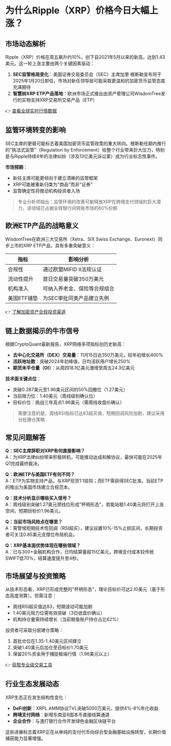 # 为什么Ripple（XRP）价格今日大幅上涨？

## 市场动态解析

Ripple（XRP）价格在周五飙升约10%，创下自2021年5月以来的新高，达到1.43美元。这一轮上涨主要由两个关键因素驱动：

1. **SEC监管格局变化**：美国证券交易委员会（SEC）主席加里·根斯勒宣布将于2025年1月20日卸任，市场对新任领导层可能采取更温和的加密货币监管态度充满期待  
2. **智慧树XRP ETP产品落地**：欧洲市场正式推出由资产管理公司WisdomTree发行的实物支持XRP交易所交易产品（ETP）

👉 [查看全球实时行情数据](https://bit.ly/okx_welcome)

## 监管环境转变的影响

SEC主席的更替可能标志着美国加密货币监管政策的重大转向。根斯勒任期内推行的"执法式监管"（Regulation by Enforcement）给整个行业带来巨大压力，特别是与Ripple持续4年的法律纠纷（涉及13亿美元诉讼案）成为行业标志性事件。

**市场预期**：
- 新任主席可能更倾向于建立清晰的监管框架
- XRP可能被重新归类为"商品"而非"证券"
- 监管确定性将推动机构投资者入场

> 专业分析师指出：监管环境的改善可能释放XRP在跨境支付领域的巨大潜力，该领域已占据全球银行间转账市场的60%份额

## 欧洲ETP产品的战略意义

WisdomTree在欧洲三大交易所（Xetra、SIX Swiss Exchange、Euronext）同步上市的XRP ETP产品，具有多重突破意义：

| 指标                | 影响分析                     |
|---------------------|------------------------------|
| 合规性              | 通过欧盟MiFID II法规认证     |
| 流动性提升          | 首日交易量突破350万美元      |
| 机构准入            | 可纳入养老金、保险等合规组合 |
| 美国ETF铺垫          | 为SEC审批同类产品建立先例    |

👉 [了解加密资产合规投资渠道](https://bit.ly/okx_welcome)

## 链上数据揭示的牛市信号

根据CryptoQuant最新报告，XRP网络多项指标创历史新高：
- **去中心化交易所（DEX）交易量**：11月15日达350万美元，较年初增长400%
- **活跃地址数**：突破2024年初峰值，日均活跃用户增长250%
- **期货未平仓量（OI）**：从周四18.1亿美元激增至周五24.3亿美元

**技术面关键点位**：
- 突破0.287美元至1.96美元区间的50%回撤位（1.27美元）
- 当前阻力位：1.40美元（周线级别确认位）
- 目标价位：挑战三年高点1.96美元（需周线收盘价确认）

> 需要注意的是，周线RSI指标已达83超买值，短期回调风险加剧，建议采用分批建仓策略

## 常见问题解答

**Q：SEC主席辞职对XRP有何直接影响？**  
A：为XRP法律纠纷带来积极转机，可能推动达成和解协议，最快可能在2025年Q1完成最终裁决。

**Q：欧洲ETP与美国ETF有何不同？**  
A：ETP为实物支持产品，与XRP现货1:1挂钩；而ETF需获得SEC批准。当前ETP的推出为美国市场建立合规范本。

**Q：技术分析显示哪些买入信号？**  
A：周线级别突破1.27美元颈线位形成"杯柄形态"，若能站稳1.40美元将打开上涨空间，短期目标价1.96美元。

**Q：当前市场风险点在哪里？**  
A：需警惕短期技术性回调（RSI超买），建议设置10%-15%止损区间，长期投资者可关注0.85美元支撑位布局机会。

**Q：XRP基本面优势体现在哪些领域？**  
A：已与300+金融机构合作，日均结算量超15亿美元，跨境支付成本较传统SWIFT低70%，结算速度提升至4秒。

## 市场展望与投资策略

从技术形态看，XRP已形成完整的"杯柄形态"，理论目标价可达2.10美元（基于形态高度测算）。但需注意：
- 周线RSI超买值达83，短期波动可能加剧
- 1.40美元阻力位需有效突破（3日收盘价确认）
- 机构持仓量需持续增长（当前鲸鱼账户持仓占比62%）

投资者可采取分层建仓策略：
1. 首批仓位在1.35-1.40美元区间建立
2. 突破1.40美元后加仓至目标价1.70美元
3. 保留20%资金用于捕捉极端行情（1.96美元以上）

👉 [获取专业级交易工具](https://bit.ly/okx_welcome)

## 行业生态发展动态

XRP生态正在发生结构性变化：
- **DeFi创新**：XRPL AMM协议TVL突破5000万美元，提供4%-8%年化收益
- **跨境支付网络**：新增东南亚8国本币直接结算通道
- **企业合作**：与渣打银行合作开发绿色金融区块链平台

这些进展标志着XRP正在从单纯的支付代币向综合型金融基础设施转型，长期价值捕获能力显著增强。